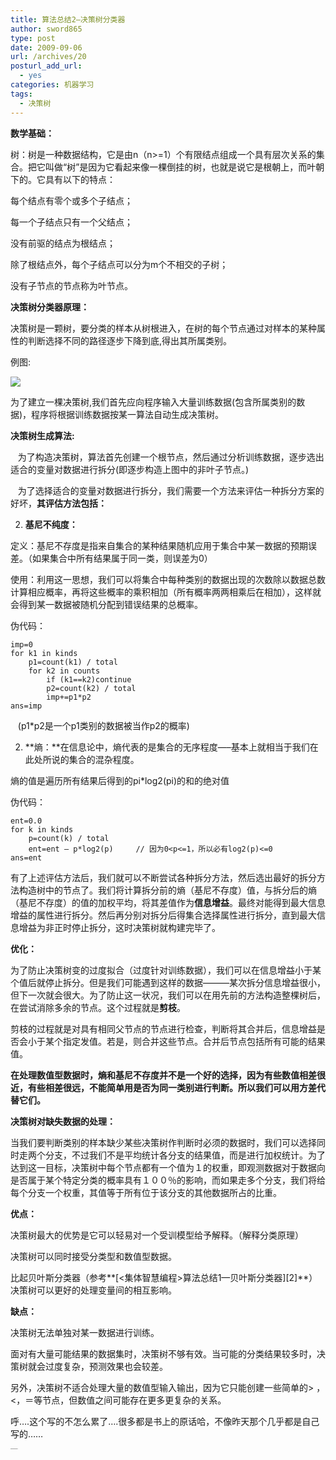 ```yaml
---
title: 算法总结2—决策树分类器
author: sword865
type: post
date: 2009-09-06
url: /archives/20
posturl_add_url:
  - yes
categories: 机器学习
tags:
  - 决策树
---
```

**数学基础：**

树：树是一种数据结构，它是由n（n>=1）个有限结点组成一个具有层次关系的集合。把它叫做&ldquo;树&rdquo;是因为它看起来像一棵倒挂的树，也就是说它是根朝上，而叶朝下的。它具有以下的特点：

每个结点有零个或多个子结点；

每一个子结点只有一个父结点；

没有前驱的结点为根结点；

除了根结点外，每个子结点可以分为m个不相交的子树；

没有子节点的节点称为叶节点。

**决策树分类器原理：**

决策树是一颗树，要分类的样本从树根进入，在树的每个节点通过对样本的某种属性的判断选择不同的路径逐步下降到底,得出其所属类别。

例图:

![][1]

为了建立一棵决策树,我们首先应向程序输入大量训练数据(包含所属类别的数据)，程序将根据训练数据按某一算法自动生成决策树。

**决策树生成算法:**

&nbsp;&nbsp; 为了构造决策树，算法首先创建一个根节点，然后通过分析训练数据，逐步选出适合的变量对数据进行拆分(即逐步构造上图中的非叶子节点。)

&nbsp;&nbsp; 为了选择适合的变量对数据进行拆分，我们需要一个方法来评估一种拆分方案的好坏，**其评估方法包括：**

2) **基尼不纯度：**

定义：基尼不存度是指来自集合的某种结果随机应用于集合中某一数据的预期误差。（如果集合中所有结果属于同一类，则误差为0）

使用：利用这一思想，我们可以将集合中每种类别的数据出现的次数除以数据总数计算相应概率，再将这些概率的乘积相加（所有概率两两相乘后在相加），这样就会得到某一数据被随机分配到错误结果的总概率。

伪代码：

    imp=0
    for k1 in kinds
        p1=count(k1) / total
        for k2 in counts
            if (k1==k2)continue
            p2=count(k2) / total
            imp+=p1*p2
    ans=imp

<p align="left">
  &nbsp;&nbsp; (p1*p2是一个p1类别的数据被当作p2的概率)
</p>

2) **熵：**在信息论中，熵代表的是集合的无序程度&#8212;&#8211;基本上就相当于我们在此处所说的集合的混杂程度。

熵的值是遍历所有结果后得到的pi*log2(pi)的和的绝对值

伪代码：

    ent=0.0
    for k in kinds
        p=count(k) / total
        ent=ent – p*log2(p)     // 因为0<p<=1，所以必有log2(p)<=0
    ans=ent

有了上述评估方法后，我们就可以不断尝试各种拆分方法，然后选出最好的拆分方法构造树中的节点了。我们将计算拆分前的熵（基尼不存度）值，与拆分后的熵（基尼不存度）的值的加权平均，将其差值作为**信息增益**。最终对能得到最大信息增益的属性进行拆分。然后再分别对拆分后得集合选择属性进行拆分，直到最大信息增益为非正时停止拆分，这时决策树就构建完毕了。

**优化：**

为了防止决策树变的过度拟合（过度针对训练数据），我们可以在信息增益小于某个值后就停止拆分。但是我们可能遇到这样的数据―――某次拆分信息增益很小，但下一次就会很大。为了防止这一状况，我们可以在用先前的方法构造整棵树后，在尝试消除多余的节点。这个过程就是**剪枝**。

剪枝的过程就是对具有相同父节点的节点进行检查，判断将其合并后，信息增益是否会小于某个指定发值。若是，则合并这些节点。合并后节点包括所有可能的结果值。

**在处理数值型数据时，熵和基尼不存度并不是一个好的选择，因为有些数值相差很近，有些相差很远，不能简单用是否为同一类别进行判断。所以我们可以用方差代替它们。**

**决策树对缺失数据的处理：**

当我们要判断类别的样本缺少某些决策树作判断时必须的数据时，我们可以选择同时走两个分支，不过我们不是平均统计各分支的结果值，而是进行加权统计。为了达到这一目标，决策树中每个节点都有一个值为１的权重，即观测数据对于数据向是否属于某个特定分类的概率具有１００％的影响，而如果走多个分支，我们将给每个分支一个权重，其值等于所有位于该分支的其他数据所占的比重。

**优点：**

决策树最大的优势是它可以轻易对一个受训模型给予解释。（解释分类原理）

决策树可以同时接受分类型和数值型数据。

比起贝叶斯分类器（参考**[<集体智慧编程>算法总结1&mdash;贝叶斯分类器][2]**）决策树可以更好的处理变量间的相互影响。

**缺点：**

决策树无法单独对某一数据进行训练。

面对有大量可能结果的数据集时，决策树不够有效。当可能的分类结果较多时，决策树就会过度复杂，预测效果也会较差。

另外，决策树不适合处理大量的数值型输入输出，因为它只能创建一些简单的> ，<，＝等节点，但数值之间可能存在更多更复杂的关系。

呼&hellip;.这个写的不怎么累了&hellip;.很多都是书上的原话哈，不像昨天那个几乎都是自己写的&hellip;&hellip;

<p style="margin:0;padding:0;height:1px;overflow:hidden;">
  <a href="http://www.wumii.com/widget/relatedItems" style="border:0;"><img src="http://static.wumii.cn/images/pixel.png" alt="无觅相关文章插件，快速提升流量" style="border:0;padding:0;margin:0;" /></a>
</p>

 [1]: http://pic002.cnblogs.com/images/2012/52809/2012063021362216.jpg

 
 
 